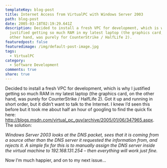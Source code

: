 ```yaml
---
templateKey: blog-post
title: Internet Access from VirtualPC with Windows Server 2003
path: blog-post
date: 2005-03-18T02:19:29.641Z
description: Decided to install a fresh VPC for development, which is why I
  justified getting so much RAM in my latest laptop (the graphics card, on the
  other hand, was purely for CounterStrike / HalfLife 2).
featuredpost: false
featuredimage: /img/default-post-image.jpg
tags:
  - VirtualPC
category:
  - Software Development
comments: true
share: true
---
```

<!--StartFragment-->

Decided to install a fresh VPC for development, which is why I justified getting so much RAM in my latest laptop (the graphics card, on the other hand, was purely for CounterStrike / HalfLife 2). Got it up and running in short order, but it didn’t want to talk to the Internet. I knew I’d seen this before but it took me about half an hour of googling to find the quick fix here: <http://blogs.msdn.com/virtual_pc_guy/archive/2005/01/06/347965.aspx>. The solution:

*Windows Server 2003 looks at the DNS packet, sees that it is coming from a source other than the DNS server it requested the information from, and rejects it. A simple fix for this is to manually assign the DNS server inside the virtual machine to 192.168.131.254 – then everything will work just fine.*

Now I’m much happier, and on to my next issue…

<!--EndFragment-->